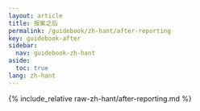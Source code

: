 ```yaml
---
layout: article
title: 报案之后
permalink: /guidebook/zh-hant/after-reporting
key: guidebook-after
sidebar:
  nav: guidebook-zh-hant
aside:
  toc: true
lang: zh-hant
---
```


{% include_relative raw-zh-hant/after-reporting.md %}
